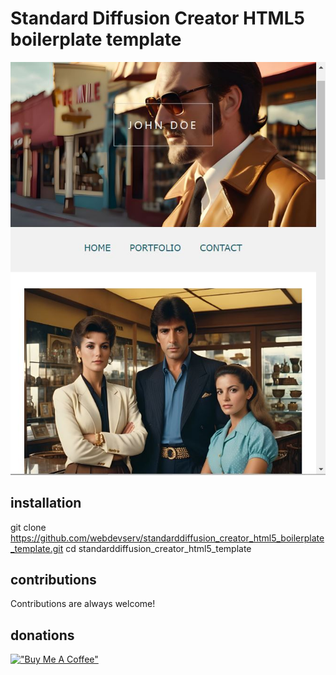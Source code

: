# Standard Diffusion Creator HTML5 boilerplate template  
![Alt Text](https://github.com/webdevserv/standarddiffusion_creator_html5_boilerplate_template/blob/main/images/screen.jpg)  

## installation  
git clone https://github.com/webdevserv/standarddiffusion_creator_html5_boilerplate_template.git
cd standarddiffusion_creator_html5_template

## contributions  

Contributions are always welcome!

## donations  

[!["Buy Me A Coffee"](https://www.buymeacoffee.com/assets/img/custom_images/orange_img.png)](https://www.buymeacoffee.com/Artgen)
